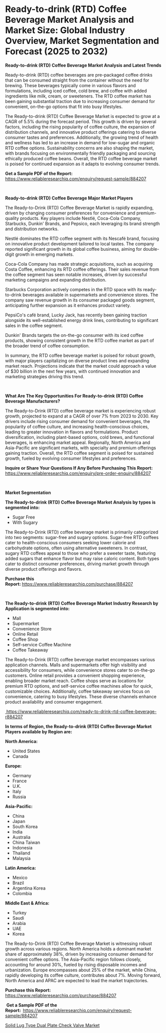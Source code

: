 <p><h1>Ready-to-drink (RTD) Coffee Beverage Market Analysis and Market Size: Global Industry Overview, Market Segmentation and Forecast (2025 to 2032)</h1></p><p><strong>Ready-to-drink (RTD) Coffee Beverage Market Analysis and Latest Trends</strong></p>
<p><p>Ready-to-drink (RTD) coffee beverages are pre-packaged coffee drinks that can be consumed straight from the container without the need for brewing. These beverages typically come in various flavors and formulations, including iced coffee, cold brew, and coffee with added ingredients like milk, cream, or sweeteners. The RTD coffee market has been gaining substantial traction due to increasing consumer demand for convenient, on-the-go options that fit into busy lifestyles.</p><p>The Ready-to-drink (RTD) Coffee Beverage Market is expected to grow at a CAGR of 5.5% during the forecast period. This growth is driven by several factors, including the rising popularity of coffee culture, the expansion of distribution channels, and innovative product offerings catering to diverse consumer tastes and preferences. Additionally, the growing trend of health and wellness has led to an increase in demand for low-sugar and organic RTD coffee options. Sustainability concerns are also shaping the market, with brands focusing on environmentally friendly packaging and sourcing ethically produced coffee beans. Overall, the RTD coffee beverage market is poised for continued expansion as it adapts to evolving consumer trends.</p></p>
<p><strong>Get a Sample PDF of the Report:&nbsp;</strong> <a href="https://www.reliableresearchiq.com/enquiry/request-sample/884207?utm_campaign=2802&utm_medium=2&utm_source=Github&utm_content=ia&utm_term=28022025&utm_id=ready-to-drink-rtd-coffee-beverage">https://www.reliableresearchiq.com/enquiry/request-sample/884207</a></p>
<p>&nbsp;</p>
<p><strong>Ready-to-drink (RTD) Coffee Beverage Major Market Players</strong></p>
<p><p>The Ready-to-Drink (RTD) Coffee Beverage Market is rapidly expanding, driven by changing consumer preferences for convenience and premium-quality products. Key players include Nestlé, Coca-Cola Company, Starbucks, Dunkin' Brands, and Pepsico, each leveraging its brand strength and distribution networks.</p><p>Nestlé dominates the RTD coffee segment with its Nescafé brand, focusing on innovative product development tailored to local tastes. The company reported significant growth in its global coffee business, aiming for double-digit growth in emerging markets.</p><p>Coca-Cola Company has made strategic acquisitions, such as acquiring Costa Coffee, enhancing its RTD coffee offerings. Their sales revenue from the coffee segment has seen notable increases, driven by successful marketing campaigns and expanding distribution.</p><p>Starbucks Corporation actively competes in the RTD space with its ready-to-drink beverages available in supermarkets and convenience stores. The company saw revenue growth in its consumer packaged goods segment, anticipating further expansion as it enhances product variety.</p><p>PepsiCo's café brand, Lucky Jack, has recently been gaining traction alongside its well-established energy drink lines, contributing to significant sales in the coffee segment.</p><p>Dunkin' Brands targets the on-the-go consumer with its iced coffee products, showing consistent growth in the RTD coffee market as part of the broader trend of coffee consumption.</p><p>In summary, the RTD coffee beverage market is poised for robust growth, with major players capitalizing on diverse product lines and expanding market reach. Projections indicate that the market could approach a value of $30 billion in the next few years, with continued innovation and marketing strategies driving this trend.</p></p>
<p>&nbsp;</p>
<p><strong>What Are The Key Opportunities For Ready-to-drink (RTD) Coffee Beverage Manufacturers?</strong></p>
<p><p>The Ready-to-Drink (RTD) coffee beverage market is experiencing robust growth, projected to expand at a CAGR of over 7% from 2023 to 2030. Key drivers include rising consumer demand for convenient beverages, the popularity of coffee culture, and increasing health-conscious choices, leading to greater innovation in flavors and formulations. Product diversification, including plant-based options, cold brews, and functional beverages, is enhancing market appeal. Regionally, North America and Asia-Pacific are significant markets, with specialty and premium offerings gaining traction. Overall, the RTD coffee segment is poised for sustained growth, fueled by evolving consumer lifestyles and preferences.</p></p>
<p><strong>Inquire or Share Your Questions If Any Before Purchasing This Report:</strong> <a href="https://www.reliableresearchiq.com/enquiry/pre-order-enquiry/884207?utm_campaign=2802&utm_medium=2&utm_source=Github&utm_content=ia&utm_term=28022025&utm_id=ready-to-drink-rtd-coffee-beverage">https://www.reliableresearchiq.com/enquiry/pre-order-enquiry/884207</a></p>
<p>&nbsp;</p>
<p><strong>Market Segmentation</strong></p>
<p><strong>The Ready-to-drink (RTD) Coffee Beverage Market Analysis by types is segmented into:</strong></p>
<p><ul><li>Sugar Free</li><li>With Sugary</li></ul></p>
<p><p>The Ready-to-Drink (RTD) coffee beverage market is primarily categorized into two segments: sugar-free and sugary options. Sugar-free RTD coffees cater to health-conscious consumers seeking lower calorie and carbohydrate options, often using alternative sweeteners. In contrast, sugary RTD coffees appeal to those who prefer a sweeter taste, featuring added sugars that enhance flavor but may raise caloric content. Both types cater to distinct consumer preferences, driving market growth through diverse product offerings and flavors.</p></p>
<p><strong>Purchase this Report:&nbsp;</strong><a href="https://www.reliableresearchiq.com/purchase/884207?utm_campaign=2802&utm_medium=2&utm_source=Github&utm_content=ia&utm_term=28022025&utm_id=ready-to-drink-rtd-coffee-beverage">https://www.reliableresearchiq.com/purchase/884207</a></p>
<p>&nbsp;</p>
<p><strong>The Ready-to-drink (RTD) Coffee Beverage Market Industry Research by Application is segmented into:</strong></p>
<p><ul><li>Mall</li><li>Supermarket</li><li>Convenience Store</li><li>Online Retail</li><li>Coffee Shop</li><li>Self-service Coffee Machine</li><li>Coffee Takeaway</li></ul></p>
<p><p>The Ready-to-Drink (RTD) coffee beverage market encompasses various application channels. Malls and supermarkets offer high visibility and accessibility for consumers, while convenience stores cater to on-the-go customers. Online retail provides a convenient shopping experience, enabling broader market reach. Coffee shops serve as locations for premium RTD options, and self-service coffee machines allow for quick, customizable choices. Additionally, coffee takeaway services focus on convenience, catering to busy lifestyles. These diverse channels enhance product availability and consumer engagement.</p></p>
<p><a href="https://www.reliableresearchiq.com/ready-to-drink-rtd-coffee-beverage-r884207?utm_campaign=2802&utm_medium=2&utm_source=Github&utm_content=ia&utm_term=28022025&utm_id=ready-to-drink-rtd-coffee-beverage">&nbsp;https://www.reliableresearchiq.com/ready-to-drink-rtd-coffee-beverage-r884207</a></p>
<p><strong>In terms of Region, the Ready-to-drink (RTD) Coffee Beverage Market Players available by Region are:</strong></p>
<p>
    <p> <strong> North America: </strong>
        <ul>
            <li>United States</li>
            <li>Canada</li>
        </ul>
        </p> 
    <p> <strong> Europe: </strong>
        <ul>
            <li>Germany</li>
            <li>France</li>
            <li>U.K.</li>
            <li>Italy</li>
            <li>Russia</li>
        </ul>
        </p> 
    <p> <strong> Asia-Pacific: </strong>
        <ul>
            <li>China</li>
            <li>Japan</li>
            <li>South Korea</li>
            <li>India</li>
            <li>Australia</li>
            <li>China Taiwan</li>
            <li>Indonesia</li>
            <li>Thailand</li>
            <li>Malaysia</li>
        </ul>
        </p> 
    <p> <strong> Latin America: </strong>
        <ul>
            <li>Mexico</li>
            <li>Brazil</li>
            <li>Argentina Korea</li>
            <li>Colombia</li>
        </ul>
        </p> 
    <p> <strong> Middle East & Africa: </strong>
        <ul>
            <li>Turkey</li>
            <li>Saudi</li>
            <li>Arabia</li>
            <li>UAE</li>
            <li>Korea</li>
        </ul>
    </p>
    </p>
<p><p>The Ready-to-Drink (RTD) Coffee Beverage Market is witnessing robust growth across various regions. North America holds a dominant market share of approximately 38%, driven by increasing consumer demand for convenient coffee options. The Asia-Pacific region follows closely, accounting for around 30%, fueled by rising disposable incomes and urbanization. Europe encompasses about 25% of the market, while China, rapidly developing its coffee culture, contributes about 7%. Moving forward, North America and APAC are expected to lead the market trajectories.</p></p>
<p><strong>Purchase this Report: </strong><a href="https://www.reliableresearchiq.com/purchase/884207?utm_campaign=2802&utm_medium=2&utm_source=Github&utm_content=ia&utm_term=28022025&utm_id=ready-to-drink-rtd-coffee-beverage">https://www.reliableresearchiq.com/purchase/884207</a></p>
<p>&nbsp;<strong>Get a Sample PDF of the Report:&nbsp;&nbsp;</strong><a href="https://www.reliableresearchiq.com/enquiry/request-sample/884207?utm_campaign=2802&utm_medium=2&utm_source=Github&utm_content=ia&utm_term=28022025&utm_id=ready-to-drink-rtd-coffee-beverage">https://www.reliableresearchiq.com/enquiry/request-sample/884207</a></p>
<p><strong></strong></p>
<p><p><a href="https://github.com/naulasulakr0/Market-Research-Report-List-1/blob/main/solid-lug-type-dual-plate-check-valve-market.md?utm_campaign=2802&utm_medium=2&utm_source=Github&utm_content=ia&utm_term=28022025&utm_id=ready-to-drink-rtd-coffee-beverage">Solid Lug Type Dual Plate Check Valve Market</a></p></p>